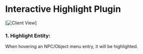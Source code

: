 # Interactive Highlight Plugin

[![Client View](https://drive.google.com/file/d/1eolkIBdtstvnYsCtrdlfJg65C69-DxMe/view?usp=sharing)]

### 1. Highlight Entity:
When hovering an NPC/Object menu entry, it will be highlighted.
